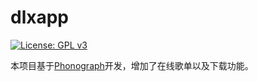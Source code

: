 # dlxapp
[![License: GPL v3](https://img.shields.io/badge/License-GPL%20v3-blue.svg)](https://github.com/kabouzeid/Phonograph/blob/master/LICENSE.txt)

本项目基于[Phonograph](https://github.com/kabouzeid/Phonograph)开发，增加了在线歌单以及下载功能。
